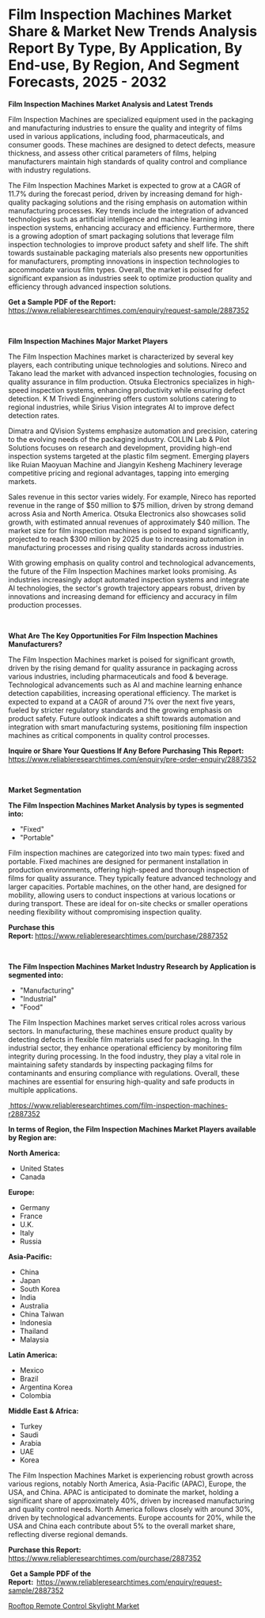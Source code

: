 <p><h1>Film Inspection Machines Market Share & Market New Trends Analysis Report By Type, By Application, By End-use, By Region, And Segment Forecasts, 2025 - 2032</h1></p><p><strong>Film Inspection Machines Market Analysis and Latest Trends</strong></p>
<p><p>Film Inspection Machines are specialized equipment used in the packaging and manufacturing industries to ensure the quality and integrity of films used in various applications, including food, pharmaceuticals, and consumer goods. These machines are designed to detect defects, measure thickness, and assess other critical parameters of films, helping manufacturers maintain high standards of quality control and compliance with industry regulations.</p><p>The Film Inspection Machines Market is expected to grow at a CAGR of 11.7% during the forecast period, driven by increasing demand for high-quality packaging solutions and the rising emphasis on automation within manufacturing processes. Key trends include the integration of advanced technologies such as artificial intelligence and machine learning into inspection systems, enhancing accuracy and efficiency. Furthermore, there is a growing adoption of smart packaging solutions that leverage film inspection technologies to improve product safety and shelf life. The shift towards sustainable packaging materials also presents new opportunities for manufacturers, prompting innovations in inspection technologies to accommodate various film types. Overall, the market is poised for significant expansion as industries seek to optimize production quality and efficiency through advanced inspection solutions.</p></p>
<p><strong>Get a Sample PDF of the Report:&nbsp;</strong> <a href="https://www.reliableresearchtimes.com/enquiry/request-sample/2887352?utm_campaign=2117&utm_medium=2&utm_source=Github&utm_content=ia&utm_term=14032025&utm_id=film-inspection-machines">https://www.reliableresearchtimes.com/enquiry/request-sample/2887352</a></p>
<p>&nbsp;</p>
<p><strong>Film Inspection Machines Major Market Players</strong></p>
<p><p>The Film Inspection Machines market is characterized by several key players, each contributing unique technologies and solutions. Nireco and Takano lead the market with advanced inspection technologies, focusing on quality assurance in film production. Otsuka Electronics specializes in high-speed inspection systems, enhancing productivity while ensuring defect detection. K M Trivedi Engineering offers custom solutions catering to regional industries, while Sirius Vision integrates AI to improve defect detection rates.</p><p>Dimatra and QVision Systems emphasize automation and precision, catering to the evolving needs of the packaging industry. COLLIN Lab & Pilot Solutions focuses on research and development, providing high-end inspection systems targeted at the plastic film segment. Emerging players like Ruian Maoyuan Machine and Jiangyin Kesheng Machinery leverage competitive pricing and regional advantages, tapping into emerging markets.</p><p>Sales revenue in this sector varies widely. For example, Nireco has reported revenue in the range of $50 million to $75 million, driven by strong demand across Asia and North America. Otsuka Electronics also showcases solid growth, with estimated annual revenues of approximately $40 million. The market size for film inspection machines is poised to expand significantly, projected to reach $300 million by 2025 due to increasing automation in manufacturing processes and rising quality standards across industries.</p><p>With growing emphasis on quality control and technological advancements, the future of the Film Inspection Machines market looks promising. As industries increasingly adopt automated inspection systems and integrate AI technologies, the sector's growth trajectory appears robust, driven by innovations and increasing demand for efficiency and accuracy in film production processes.</p></p>
<p>&nbsp;</p>
<p><strong>What Are The Key Opportunities For Film Inspection Machines Manufacturers?</strong></p>
<p><p>The Film Inspection Machines market is poised for significant growth, driven by the rising demand for quality assurance in packaging across various industries, including pharmaceuticals and food & beverage. Technological advancements such as AI and machine learning enhance detection capabilities, increasing operational efficiency. The market is expected to expand at a CAGR of around 7% over the next five years, fueled by stricter regulatory standards and the growing emphasis on product safety. Future outlook indicates a shift towards automation and integration with smart manufacturing systems, positioning film inspection machines as critical components in quality control processes.</p></p>
<p><strong>Inquire or Share Your Questions If Any Before Purchasing This Report:</strong> <a href="https://www.reliableresearchtimes.com/enquiry/pre-order-enquiry/2887352?utm_campaign=2117&utm_medium=2&utm_source=Github&utm_content=ia&utm_term=14032025&utm_id=film-inspection-machines">https://www.reliableresearchtimes.com/enquiry/pre-order-enquiry/2887352</a></p>
<p>&nbsp;</p>
<p><strong>Market Segmentation</strong></p>
<p><strong>The Film Inspection Machines Market Analysis by types is segmented into:</strong></p>
<p><ul><li>"Fixed"</li><li>"Portable"</li></ul></p>
<p><p>Film inspection machines are categorized into two main types: fixed and portable. Fixed machines are designed for permanent installation in production environments, offering high-speed and thorough inspection of films for quality assurance. They typically feature advanced technology and larger capacities. Portable machines, on the other hand, are designed for mobility, allowing users to conduct inspections at various locations or during transport. These are ideal for on-site checks or smaller operations needing flexibility without compromising inspection quality.</p></p>
<p><strong>Purchase this Report:&nbsp;</strong><a href="https://www.reliableresearchtimes.com/purchase/2887352?utm_campaign=2117&utm_medium=2&utm_source=Github&utm_content=ia&utm_term=14032025&utm_id=film-inspection-machines">https://www.reliableresearchtimes.com/purchase/2887352</a></p>
<p>&nbsp;</p>
<p><strong>The Film Inspection Machines Market Industry Research by Application is segmented into:</strong></p>
<p><ul><li>"Manufacturing"</li><li>"Industrial"</li><li>"Food"</li></ul></p>
<p><p>The Film Inspection Machines market serves critical roles across various sectors. In manufacturing, these machines ensure product quality by detecting defects in flexible film materials used for packaging. In the industrial sector, they enhance operational efficiency by monitoring film integrity during processing. In the food industry, they play a vital role in maintaining safety standards by inspecting packaging films for contaminants and ensuring compliance with regulations. Overall, these machines are essential for ensuring high-quality and safe products in multiple applications.</p></p>
<p><a href="https://www.reliableresearchtimes.com/film-inspection-machines-r2887352?utm_campaign=2117&utm_medium=2&utm_source=Github&utm_content=ia&utm_term=14032025&utm_id=film-inspection-machines">&nbsp;https://www.reliableresearchtimes.com/film-inspection-machines-r2887352</a></p>
<p><strong>In terms of Region, the Film Inspection Machines Market Players available by Region are:</strong></p>
<p>
    <p> <strong> North America: </strong>
        <ul>
            <li>United States</li>
            <li>Canada</li>
        </ul>
        </p> 
    <p> <strong> Europe: </strong>
        <ul>
            <li>Germany</li>
            <li>France</li>
            <li>U.K.</li>
            <li>Italy</li>
            <li>Russia</li>
        </ul>
        </p> 
    <p> <strong> Asia-Pacific: </strong>
        <ul>
            <li>China</li>
            <li>Japan</li>
            <li>South Korea</li>
            <li>India</li>
            <li>Australia</li>
            <li>China Taiwan</li>
            <li>Indonesia</li>
            <li>Thailand</li>
            <li>Malaysia</li>
        </ul>
        </p> 
    <p> <strong> Latin America: </strong>
        <ul>
            <li>Mexico</li>
            <li>Brazil</li>
            <li>Argentina Korea</li>
            <li>Colombia</li>
        </ul>
        </p> 
    <p> <strong> Middle East & Africa: </strong>
        <ul>
            <li>Turkey</li>
            <li>Saudi</li>
            <li>Arabia</li>
            <li>UAE</li>
            <li>Korea</li>
        </ul>
    </p>
    </p>
<p><p>The Film Inspection Machines Market is experiencing robust growth across various regions, notably North America, Asia-Pacific (APAC), Europe, the USA, and China. APAC is anticipated to dominate the market, holding a significant share of approximately 40%, driven by increased manufacturing and quality control needs. North America follows closely with around 30%, driven by technological advancements. Europe accounts for 20%, while the USA and China each contribute about 5% to the overall market share, reflecting diverse regional demands.</p></p>
<p><strong>Purchase this Report: </strong><a href="https://www.reliableresearchtimes.com/purchase/2887352?utm_campaign=2117&utm_medium=2&utm_source=Github&utm_content=ia&utm_term=14032025&utm_id=film-inspection-machines">https://www.reliableresearchtimes.com/purchase/2887352</a></p>
<p>&nbsp;<strong>Get a Sample PDF of the Report:&nbsp;&nbsp;</strong><a href="https://www.reliableresearchtimes.com/enquiry/request-sample/2887352?utm_campaign=2117&utm_medium=2&utm_source=Github&utm_content=ia&utm_term=14032025&utm_id=film-inspection-machines">https://www.reliableresearchtimes.com/enquiry/request-sample/2887352</a></p>
<p><strong></strong></p>
<p><p><a href="https://github.com/nathandecarvalho/Market-Research-Report-List-6/blob/main/rooftop-remote-control-skylight-market.md?utm_campaign=2117&utm_medium=2&utm_source=Github&utm_content=ia&utm_term=14032025&utm_id=film-inspection-machines">Rooftop Remote Control Skylight Market</a></p></p>